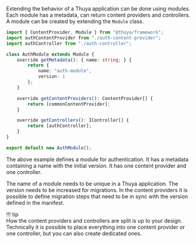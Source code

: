 Extending the behavior of a Thuya application can be done using modules. Each module has a metadata, can return content providers and controllers. A module can be created by extending the `Module` class.

```typescript
import { ContentProvider, Module } from "@thuya/framework";
import authContentProvider from "./auth-content-provider";
import authController from "./auth-controller";

class AuthModule extends Module {
    override getMetadata(): { name: string; } {
        return {
            name: "auth-module",
            version: 1
        };
    }

    override getContentProviders(): ContentProvider[] {
        return [commonContentProvider];
    }

    override getControllers(): IController[] {
        return [authController];
    }
}

export default new AuthModule();
```

The above example defines a module for authentication. It has a metadata containing a name with the initial version. It has one content provider and one controller.

The name of a module needs to be unique in a Thuya application. The version needs to be increased for migrations. In the content providers it is possible to define migration steps that need to be in sync with the version defined in the manifest.

!!! tip  
    How the content providers and controllers are split is up to your design. Technically it is possible to place everything into one content provider or one controller, but you can also create dedicated ones.